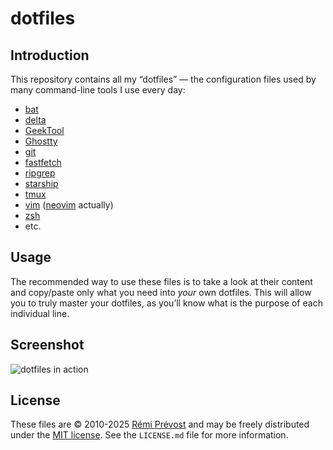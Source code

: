 # dotfiles

## Introduction

This repository contains all my “dotfiles” — the configuration files used by many command-line tools I use every day:

- [bat](https://github.com/sharkdp/bat)
- [delta](https://dandavison.github.io/delta/)
- [GeekTool](https://www.tynsoe.org/geektool/)
- [Ghostty](https://ghostty.org)
- [git](https://git-scm.com)
- [fastfetch](https://github.com/fastfetch-cli/fastfetch)
- [ripgrep](https://github.com/BurntSushi/ripgrep)
- [starship](https://starship.rs/)
- [tmux](https://tmux.github.io)
- [vim](https://www.vim.org) ([neovim](https://neovim.io) actually)
- [zsh](https://www.zsh.org)
- etc.

## Usage

The recommended way to use these files is to take a look at their content and copy/paste only what you need into _your_ own dotfiles. This will allow you to truly master your dotfiles, as you’ll know what is the purpose of each individual line.

## Screenshot

![dotfiles in action](https://github.com/user-attachments/assets/db4639c0-1c7d-409b-9210-5335ad7cbd8f)

## License

These files are © 2010-2025 [Rémi Prévost](https://exomel.com) and may be freely distributed under the [MIT license](https://github.com/remi/dotfiles/blob/master/LICENSE.md). See the `LICENSE.md` file for more information.
